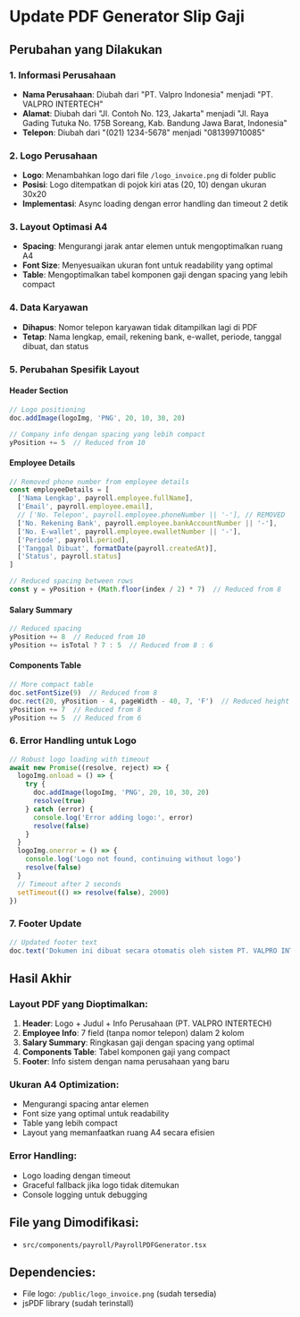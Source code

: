 # Update PDF Generator Slip Gaji

## Perubahan yang Dilakukan

### 1. Informasi Perusahaan
- **Nama Perusahaan**: Diubah dari "PT. Valpro Indonesia" menjadi "PT. VALPRO INTERTECH"
- **Alamat**: Diubah dari "Jl. Contoh No. 123, Jakarta" menjadi "Jl. Raya Gading Tutuka No. 175B Soreang, Kab. Bandung Jawa Barat, Indonesia"
- **Telepon**: Diubah dari "(021) 1234-5678" menjadi "081399710085"

### 2. Logo Perusahaan
- **Logo**: Menambahkan logo dari file `/logo_invoice.png` di folder public
- **Posisi**: Logo ditempatkan di pojok kiri atas (20, 10) dengan ukuran 30x20
- **Implementasi**: Async loading dengan error handling dan timeout 2 detik

### 3. Layout Optimasi A4
- **Spacing**: Mengurangi jarak antar elemen untuk mengoptimalkan ruang A4
- **Font Size**: Menyesuaikan ukuran font untuk readability yang optimal
- **Table**: Mengoptimalkan tabel komponen gaji dengan spacing yang lebih compact

### 4. Data Karyawan
- **Dihapus**: Nomor telepon karyawan tidak ditampilkan lagi di PDF
- **Tetap**: Nama lengkap, email, rekening bank, e-wallet, periode, tanggal dibuat, dan status

### 5. Perubahan Spesifik Layout

#### Header Section
```javascript
// Logo positioning
doc.addImage(logoImg, 'PNG', 20, 10, 30, 20)

// Company info dengan spacing yang lebih compact
yPosition += 5  // Reduced from 10
```

#### Employee Details
```javascript
// Removed phone number from employee details
const employeeDetails = [
  ['Nama Lengkap', payroll.employee.fullName],
  ['Email', payroll.employee.email],
  // ['No. Telepon', payroll.employee.phoneNumber || '-'], // REMOVED
  ['No. Rekening Bank', payroll.employee.bankAccountNumber || '-'],
  ['No. E-wallet', payroll.employee.ewalletNumber || '-'],
  ['Periode', payroll.period],
  ['Tanggal Dibuat', formatDate(payroll.createdAt)],
  ['Status', payroll.status]
]

// Reduced spacing between rows
const y = yPosition + (Math.floor(index / 2) * 7)  // Reduced from 8
```

#### Salary Summary
```javascript
// Reduced spacing
yPosition += 8  // Reduced from 10
yPosition += isTotal ? 7 : 5  // Reduced from 8 : 6
```

#### Components Table
```javascript
// More compact table
doc.setFontSize(9)  // Reduced from 8
doc.rect(20, yPosition - 4, pageWidth - 40, 7, 'F')  // Reduced height from 8 to 7
yPosition += 7  // Reduced from 8
yPosition += 5  // Reduced from 6
```

### 6. Error Handling untuk Logo
```javascript
// Robust logo loading with timeout
await new Promise((resolve, reject) => {
  logoImg.onload = () => {
    try {
      doc.addImage(logoImg, 'PNG', 20, 10, 30, 20)
      resolve(true)
    } catch (error) {
      console.log('Error adding logo:', error)
      resolve(false)
    }
  }
  logoImg.onerror = () => {
    console.log('Logo not found, continuing without logo')
    resolve(false)
  }
  // Timeout after 2 seconds
  setTimeout(() => resolve(false), 2000)
})
```

### 7. Footer Update
```javascript
// Updated footer text
doc.text('Dokumen ini dibuat secara otomatis oleh sistem PT. VALPRO INTERTECH', pageWidth / 2, yPosition, { align: 'center' })
```

## Hasil Akhir

### Layout PDF yang Dioptimalkan:
1. **Header**: Logo + Judul + Info Perusahaan (PT. VALPRO INTERTECH)
2. **Employee Info**: 7 field (tanpa nomor telepon) dalam 2 kolom
3. **Salary Summary**: Ringkasan gaji dengan spacing yang optimal
4. **Components Table**: Tabel komponen gaji yang compact
5. **Footer**: Info sistem dengan nama perusahaan yang baru

### Ukuran A4 Optimization:
- Mengurangi spacing antar elemen
- Font size yang optimal untuk readability
- Table yang lebih compact
- Layout yang memanfaatkan ruang A4 secara efisien

### Error Handling:
- Logo loading dengan timeout
- Graceful fallback jika logo tidak ditemukan
- Console logging untuk debugging

## File yang Dimodifikasi:
- `src/components/payroll/PayrollPDFGenerator.tsx`

## Dependencies:
- File logo: `/public/logo_invoice.png` (sudah tersedia)
- jsPDF library (sudah terinstall)
